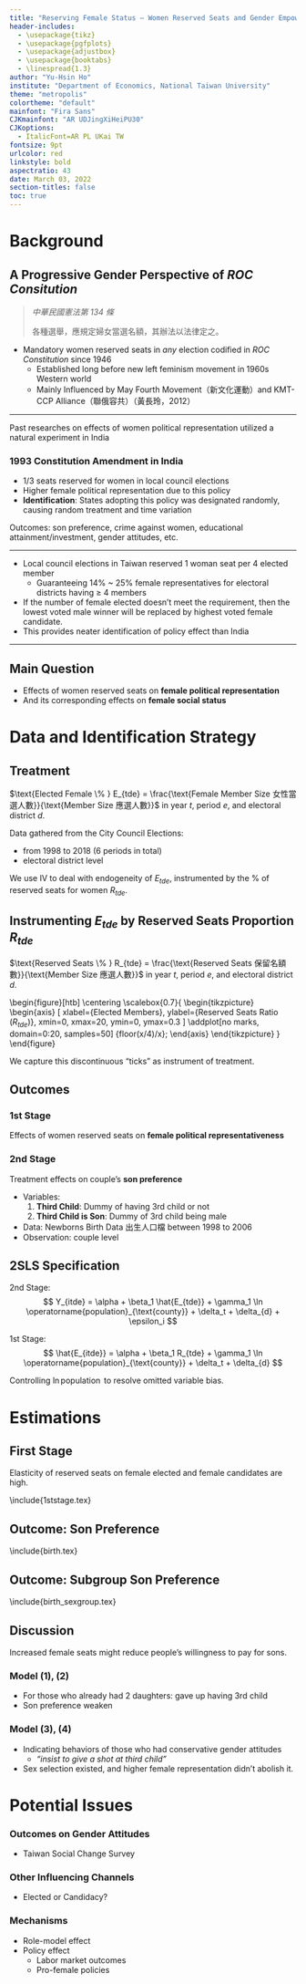 ```yaml
---
title: "Reserving Female Status — Women Reserved Seats and Gender Empowerment in Taiwan"
header-includes:
  - \usepackage{tikz}
  - \usepackage{pgfplots}
  - \usepackage{adjustbox}
  - \usepackage{booktabs}
  - \linespread{1.3}
author: "Yu-Hsin Ho"
institute: "Department of Economics, National Taiwan University"
theme: "metropolis"
colortheme: "default"
mainfont: "Fira Sans"
CJKmainfont: "AR UDJingXiHeiPU30"
CJKoptions:
  - ItalicFont=AR PL UKai TW
fontsize: 9pt
urlcolor: red
linkstyle: bold
aspectratio: 43
date: March 03, 2022
section-titles: false
toc: true
---
```


# Background

## A Progressive Gender Perspective of *ROC Consitution*

> *中華民國憲法第 134 條*
>
> 各種選舉，應規定婦女當選名額，其辦法以法律定之。

- Mandatory women reserved seats in *any* election codified in *ROC Constitution* since 1946
	- Established long before new left feminism movement in 1960s Western world 
	- Mainly Influenced by May Fourth Movement（新文化運動）and KMT-CCP Alliance（聯俄容共）（黃長玲，2012）

---

Past researches on effects of women political representation utilized a natural experiment in India

### 1993 Constitution Amendment in India

- 1/3 seats reserved for women in local council elections
- Higher female political representation due to this policy
- **Identification**: States adopting this policy was designated randomly, causing random treatment and time variation

Outcomes: son preference, crime against women, educational attainment/investment, gender attitudes, etc.

---

- Local council elections in Taiwan reserved 1 woman seat per 4 elected member
  - Guaranteeing 14% ~ 25% female representatives for electoral districts having $\geq$ 4 members
- If the number of female elected doesn’t meet the requirement, then the lowest voted male winner will be replaced by highest voted female candidate.
- This provides neater identification of policy effect than India

---

## Main Question

- Effects of women reserved seats on **female political representation**
- And its corresponding effects on **female social status**

# Data and Identification Strategy

## Treatment

$\text{Elected Female \% } E_{tde} = \frac{\text{Female Member Size 女性當選人數}}{\text{Member Size 應選人數}}$ in year $t$, period $e$, and electoral district $d$.

Data gathered from the City Council Elections:

- from 1998 to 2018 (6 periods in total)
- electoral district level

We use IV to deal with endogeneity of $E_{tde}$, instrumented by the % of reserved seats for women $R_{tde}$.

## Instrumenting $E_{tde}$ by Reserved Seats Proportion $R_{tde}$

$\text{Reserved Seats \% } R_{tde} = \frac{\text{Reserved Seats 保留名額數}}{\text{Member Size 應選人數}}$ in year $t$, period $e$, and electoral district $d$.

\begin{figure}[htb]
\centering
\scalebox{0.7}{
\begin{tikzpicture}
\begin{axis}
[
    xlabel={Elected Members}, 
    ylabel={Reserved Seats Ratio ($R_{tde}$)}, 
    xmin=0, 
    xmax=20, 
    ymin=0, 
    ymax=0.3
]
\addplot[no marks, domain=0:20, samples=50] {floor(x/4)/x};
\end{axis}
\end{tikzpicture}
}
\end{figure}

We capture this discontinuous “ticks” as instrument of treatment.

## Outcomes

### 1st Stage

Effects of women reserved seats on **female political representativeness**

### 2nd Stage

Treatment effects on couple’s **son preference**

- Variables:
  1. **Third Child**: Dummy of having 3rd child or not
  2. **Third Child is Son**: Dummy of 3rd child being male
- Data: Newborns Birth Data 出生人口檔 between 1998 to 2006
- Observation: couple level

## 2SLS Specification

2nd Stage:
$$
Y_{itde} = \alpha + \beta_1 \hat{E_{tde}} + \gamma_1 \ln \operatorname{population}_{\text{county}} + \delta_t + \delta_{d} + \epsilon_i
$$

1st Stage:
$$
\hat{E_{itde}} = \alpha + \beta_1 R_{tde}  + \gamma_1 \ln \operatorname{population}_{\text{county}} + \delta_t + \delta_{d}
$$

Controlling $\ln \operatorname{population}$ to resolve omitted variable bias.

# Estimations

## First Stage

Elasticity of reserved seats on female elected and female candidates are high.

\include{1ststage.tex}

## Outcome: Son Preference

\include{birth.tex}

## Outcome: Subgroup Son Preference

\include{birth_sexgroup.tex}

## Discussion

Increased female seats might reduce people’s willingness to pay for sons.

### Model (1), (2)

- For those who already had 2 daughters: gave up having 3rd child 
- Son preference weaken

### Model (3), (4)

- Indicating behaviors of those who had conservative gender attitudes
	- *“insist to give a shot at third child”*
- Sex selection existed, and higher female representation didn’t abolish it.

# Potential Issues

### Outcomes on Gender Attitudes

- Taiwan Social Change Survey 

### Other Influencing Channels

- Elected or Candidacy?

### Mechanisms

- Role-model effect
- Policy effect
	- Labor market outcomes
	- Pro-female policies
